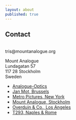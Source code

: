 ```yaml
---
layout: about
published: true
---
```


## Contact

<br/>
tris@mountanalogue.org

Mount Analogue<br/>
Lundagatan 57<br/>
117 28 Stockholm<br/>
Sweden

* [Analogue-Optics](http://www.analogue-optics.org "Analogue Optics")
* [Jan Mot, Brussels](http://www.janmot.com/tris_vonna_michell/index.php "Jan Mot")
* [Metro Pictures, New York](http://www.metropictures.com/artists/tris-vonna-michell/ "Metro Pictures")
* [Mount Analogue, Stockholm](www.mountanalogue.org "Mount Analogue")
* [Overduin & Co., Los Angeles](http://www.overduinandco.com/archive/tris_vonna-michell/2015/installation.htm "Overduin Co")
* [T293, Naples & Rome](http://www.t293.it/artists/tris-vonna-michell/ "T293")
